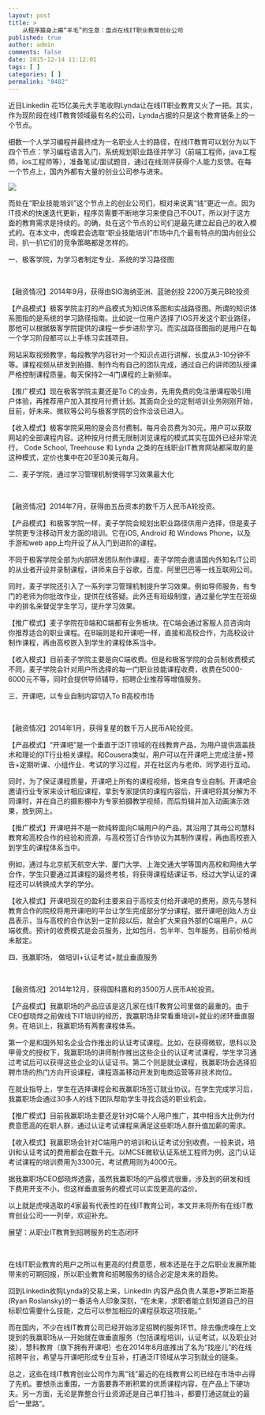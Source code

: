 ```yaml
---
layout: post
title: >
    从程序猿身上薅“羊毛”的生意：盘点在线IT职业教育创业公司
published: true
author: admin
comments: false
date: 2015-12-14 11:12:01
tags: [ ]
categories: [ ]
permalink: "8482"
---
```

近日Linkedin 花15亿美元大手笔收购Lynda让在线IT职业教育又火了一把。其实，作为现阶段在线IT教育领域最有名的公司，Lynda占据的只是这个教育链条上的一个节点。

细数一个人学习编程并最终成为一名职业人士的路径，在线IT教育可以划分为以下四个节点：学习编程语言入门，系统规划职业路径并学习（前端工程师，java工程师，ios工程师等），准备笔试/面试题目，通过在线测评获得个人能力反馈。在每一个节点上，国内外都有大量的创业公司参与进来。

![][1]

而处在“职业技能培训”这个节点上的创业公司们，相对来说离“钱”更近一点。因为IT技术的快速迭代更新，程序员需要不断地学习来使自己不OUT，所以对于这方面的教育需求是持续的。的确，处在这个节点的公司们是最先建立起自己的收入模式的。在本文中，虎嗅君会选取“职业技能培训”市场中几个最有特点的国内创业公司，扒一扒它们的竞争策略都是怎样的。

一、极客学院，为学习者制定专业、系统的学习路径图

&nbsp;

【融资情况】2014年9月，获得由SIG海纳亚洲、蓝驰创投 2200万美元B轮投资

【产品模式】极客学院主打的产品模式为知识体系图和实战路径图。所谓的知识体系图指的是系统的学习路径指南。比如说一位用户选择了IOS开发这个职业路径，那他可以根据极客学院提供的课程一步步进阶学习。而实战路径图指的是用户在每一个学习阶段都可以上手练习实践项目。

网站采取视频教学，每段教学内容针对一个知识点进行讲解，长度从3-10分钟不等。课程视频从研发到拍摄、制作均有自己的团队完成，通过自己的讲师团队授课严格控制课程质量。每天保持2—4门课程的上新频率。

【推广模式】现在极客学院主要还是To C的业务，先用免费的免注册课程吸引用户体验，再推荐用户加入其按月付费计划。其面向企业的定制培训业务刚刚开始，目前，好未来、微软等公司与极客学院的合作洽谈已进入。

【收入模式】极客学院采用的是会员付费制。每月会员费为30元，用户可以获取网站的全部课程内容。这种按月付费无限制浏览课程的模式其实在国外已经非常流行， Code School, Treehouse 和 Lynda 之类的在线职业IT教育网站都采取的是这种模式，定价也集中在20至30美元每月。

二、麦子学院，通过学习管理机制使得学习效果最大化

&nbsp;

【融资情况】2014年7月，获得由五岳资本的数千万人民币A轮投资。

【产品模式】和极客学院一样，麦子学院会规划出职业路径供用户选择，但是麦子学院更专注移动开发方面的培训。它在iOS, Android 和 Windows Phone，以及手游和web app上均开设了从入门到进阶的课程。

不同于极客学院全部为内部研发团队制作课程，麦子学院会邀请国内外知名IT公司的从业者开设并录制课程，讲师来自于谷歌，百度、阿里巴巴等一线互联网公司。

同时，麦子学院还引入了一系列学习管理机制提升学习效果。例如导师服务，有专门的老师为你批改作业，提供在线答疑。此外还有班级制度，通过量化学生在班级中的排名来督促学生学习，提升学习效果。

【推广模式】麦子学院在B端和C端都有业务板块。在C端会通过客服人员咨询向你推荐适合的职业课程。在B端则是和开课吧一样，直接和高校合作，为高校设计制作课程，再由高校嵌入到学生的课程体系当中。

【收入模式】目前麦子学院主要是向C端收费。但是和极客学院的会员制收费模式不同，麦子学院会针对用户所选择的每一门职业技能课程收费，收费在5000-6000元不等，同时会提供导师辅导，招聘企业推荐等增值服务。

三、开课吧，以专业自制内容切入To B高校市场

&nbsp;

【融资情况】2014年1月，获得复星的数千万人民币A轮投资。

【产品模式】“开课吧”是一个垂直于泛IT领域的在线教育产品，为用户提供涵盖技术和理论的IT行业相关课程。和Cousera类似，用户可以在开课吧上完成注册+预告+定期听课、小组作业、考试的学习过程，并在社区内与老师、同学进行互动。

同时，为了保证课程质量，开课吧上所有的课程视频，皆来自专业自制。开课吧会邀请行业专家来设计相应课程，拿到专家提供的课程内容后，开课吧将其分解为不同课时，并在自己的摄影棚中为专家拍摄教学视频，而后剪辑并加入动画演示效果，放到网上。

【推广模式】开课吧并不是一款纯粹面向C端用户的产品，其沿用了其母公司慧科教育和高校合作的经验和资源，与高校签订合作协议为其制作课程，再由高校嵌入到学生的课程体系当中。

例如，通过与北京航天航空大学、厦门大学、上海交通大学等国内高校和网络大学合作，学生只要通过其课程的最终考核，将获得课程结课证书，经过大学认证的课程还可以转换成大学的学分。

【收入模式】开课吧现在的盈利主要来自于高校支付给开课吧的费用，原先与慧科教育合作的院校将用开课吧的平台让学生完成部分学分课程。据开课吧创始人方业昌表示，当与高校的合作达到一定阶段以后，就会扩大来自外部的C端用户，从C端收费。预计的收费模式是会员服务，比如包月、包半年、包年服务，目前价格尚未敲定。

四、我赢职场， 做培训+认证考试+就业垂直服务

&nbsp;

【融资情况】2014年12月，获得国科嘉和的3500万人民币A轮投资。

【产品模式】我赢职场的产品应该是这几家在线IT教育公司里做的最重的。由于CEO郄晓烨之前做线下IT培训的经历，我赢职场非常看重培训+就业的闭环垂直服务。在培训上，我赢职场有两套课程体系。

第一个是和国外知名企业合作推出的认证考试课程。比如，在获得微软，思科以及甲骨文的授权下，我赢职场的讲师制作推出这些企业的认证考试课程，学生学习通过考试后可以获得这些企业的认证证书。第二个则是就业课程，我赢职场会选择招聘市场的热门方向开设课程，课程涵盖移动开发到电商运营等非技术岗位。

在就业指导上，学生在选择课程会和我赢职场签订就业协议。在学生完成学习后，我赢职场会通过30多人的线下团队帮助学生寻找合适的职业机会。

【推广模式】目前我赢职场主要还是针对C端个人用户推广，其中相当大比例为付费意愿高的在职人群，通过认证考试课程来满足这些职场人群升值加薪的需求。

【收入模式】我赢职场会针对C端用户的培训和认证考试分别收费。一般来说，培训和认证考试的费用都会在数千元。以MCSE微软认证系统工程师为例，这门认证考试课程的培训费用为3300元，考试费用则为4000元。

据我赢职场CEO郄晓烨透露，虽然我赢职场的产品模式很重，涉及到的研发和线下费用开支不小，但这样垂直服务的模式可以实现更高的溢价。

以上就是虎嗅选取的4家最有代表性的在线IT教育公司，本文并未将所有在线IT教育创业公司一一列举，欢迎补充。

展望：从职业IT教育到招聘服务的生态闭环

&nbsp;

在线IT职业教育的用户之所以有更高的付费意愿，根本还是在于之后职业发展所能带来的可期回报，所以职业教育和招聘服务的结合必定是未来的趋势。

回到Linkedin收购Lynda的交易上来，LinkedIn 内容产品负责人莱恩•罗斯兰斯基(Ryan Roslansky)的一番话令人印象深刻，“在未来，求职者能立刻知道自己的目标职位需要什么技能，之后可以参加相应的课程获取这项技能。”

而在国内，不少在线IT教育公司已经开始涉足招聘的服务环节。除去像虎嗅在上文提到的我赢职场从一开始就在做垂直服务（包括课程培训，认证考试，以及职业对接），慧科教育（旗下拥有开课吧）也在2014年8月底推出了名为“找座儿”的在线招聘平台，希望与开课吧形成专业互补，打通泛IT领域从学习到就业的链条。

总之，这些在线IT教育创业公司作为离“钱”最近的在线教育公司已经在市场中占得了先机。要想杀出重围，一方面要靠不断积累的优质课程内容，在产品上下硬功夫。另一方面，无论是靠整合行业资源还是自己单打独斗，都要打通这就业的最后“一里路”。

 [1]: http://yongz.com/yz/wp-content/uploads/2015/12/0e2274137a66f57fb2b9b4956d8267ef.jpg